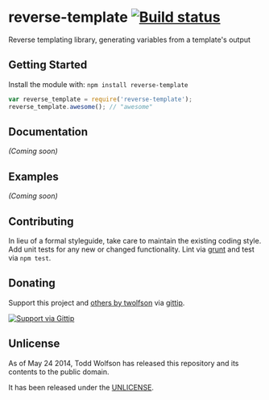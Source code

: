 # reverse-template [![Build status](https://travis-ci.org/twolfson/reverse-template.png?branch=master)](https://travis-ci.org/twolfson/reverse-template)

Reverse templating library, generating variables from a template's output

## Getting Started
Install the module with: `npm install reverse-template`

```javascript
var reverse_template = require('reverse-template');
reverse_template.awesome(); // "awesome"
```

## Documentation
_(Coming soon)_

## Examples
_(Coming soon)_

## Contributing
In lieu of a formal styleguide, take care to maintain the existing coding style. Add unit tests for any new or changed functionality. Lint via [grunt](https://github.com/gruntjs/grunt) and test via `npm test`.

## Donating
Support this project and [others by twolfson][gittip] via [gittip][].

[![Support via Gittip][gittip-badge]][gittip]

[gittip-badge]: https://rawgithub.com/twolfson/gittip-badge/master/dist/gittip.png
[gittip]: https://www.gittip.com/twolfson/

## Unlicense
As of May 24 2014, Todd Wolfson has released this repository and its contents to the public domain.

It has been released under the [UNLICENSE][].

[UNLICENSE]: UNLICENSE
